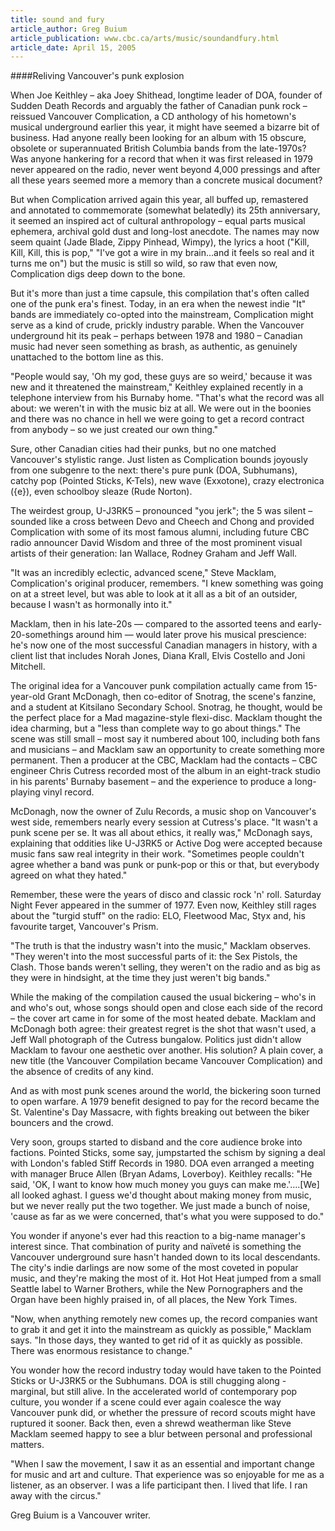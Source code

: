```yaml
---
title: sound and fury
article_author: Greg Buium
article_publication: www.cbc.ca/arts/music/soundandfury.html
article_date: April 15, 2005
---
```

####Reliving Vancouver's punk explosion  
  
When Joe Keithley &ndash; aka Joey Shithead, longtime leader of DOA, founder of Sudden Death Records and arguably the father of Canadian punk rock &ndash; reissued Vancouver Complication, a CD anthology of his hometown's musical underground earlier this year, it might have seemed a bizarre bit of business. Had anyone really been looking for an album with 15 obscure, obsolete or superannuated British Columbia bands from the late-1970s? Was anyone hankering for a record that when it was first released in 1979 never appeared on the radio, never went beyond 4,000 pressings and after all these years seemed more a memory than a concrete musical document?  
  
But when Complication arrived again this year, all buffed up, remastered and annotated to commemorate (somewhat belatedly) its 25th anniversary, it seemed an inspired act of cultural anthropology &ndash; equal parts musical ephemera, archival gold dust and long-lost anecdote. The names may now seem quaint (Jade Blade, Zippy Pinhead, Wimpy), the lyrics a hoot ("Kill, Kill, Kill, this is pop," "I've got a wire in my brain&hellip;and it feels so real and it turns me on") but the music is still so wild, so raw that even now, Complication digs deep down to the bone.  
  
But it's more than just a time capsule, this compilation that's often called one of the punk era's finest. Today, in an era when the newest indie "It" bands are immediately co-opted into the mainstream, Complication might serve as a kind of crude, prickly industry parable. When the Vancouver underground hit its peak &ndash; perhaps between 1978 and 1980 &ndash; Canadian music had never seen something as brash, as authentic, as genuinely unattached to the bottom line as this.  
  
"People would say, 'Oh my god, these guys are so weird,' because it was new and it threatened the mainstream," Keithley explained recently in a telephone interview from his Burnaby home. "That's what the record was all about: we weren't in with the music biz at all. We were out in the boonies and there was no chance in hell we were going to get a record contract from anybody &ndash; so we just created our own thing."  
  
Sure, other Canadian cities had their punks, but no one matched Vancouver's stylistic range. Just listen as Complication bounds joyously from one subgenre to the next: there's pure punk (DOA, Subhumans), catchy pop (Pointed Sticks, K-Tels), new wave (Exxotone), crazy electronica ({e}), even schoolboy sleaze (Rude Norton).  
  
The weirdest group, U-J3RK5 &ndash; pronounced "you jerk"; the 5 was silent &ndash; sounded like a cross between Devo and Cheech and Chong and provided Complication with some of its most famous alumni, including future CBC radio announcer David Wisdom and three of the most prominent visual artists of their generation: Ian Wallace, Rodney Graham and Jeff Wall.  
  
"It was an incredibly eclectic, advanced scene," Steve Macklam, Complication's original producer, remembers. "I knew something was going on at a street level, but was able to look at it all as a bit of an outsider, because I wasn't as hormonally into it."  
  
Macklam, then in his late-20s &mdash; compared to the assorted teens and early-20-somethings around him &mdash; would later prove his musical prescience: he's now one of the most successful Canadian managers in history, with a client list that includes Norah Jones, Diana Krall, Elvis Costello and Joni Mitchell.  
  
The original idea for a Vancouver punk compilation actually came from 15-year-old Grant McDonagh, then co-editor of Snotrag, the scene's fanzine, and a student at Kitsilano Secondary School. Snotrag, he thought, would be the perfect place for a Mad magazine-style flexi-disc. Macklam thought the idea charming, but a "less than complete way to go about things." The scene was still small &ndash; most say it numbered about 100, including both fans and musicians &ndash; and Macklam saw an opportunity to create something more permanent. Then a producer at the CBC, Macklam had the contacts &ndash; CBC engineer Chris Cutress recorded most of the album in an eight-track studio in his parents' Burnaby basement &ndash; and the experience to produce a long-playing vinyl record.  
  
McDonagh, now the owner of Zulu Records, a music shop on Vancouver's west side, remembers nearly every session at Cutress's place. "It wasn't a punk scene per se. It was all about ethics, it really was," McDonagh says, explaining that oddities like U-J3RK5 or Active Dog were accepted because music fans saw real integrity in their work. "Sometimes people couldn't agree whether a band was punk or punk-pop or this or that, but everybody agreed on what they hated."  
  
Remember, these were the years of disco and classic rock 'n' roll. Saturday Night Fever appeared in the summer of 1977. Even now, Keithley still rages about the "turgid stuff" on the radio: ELO, Fleetwood Mac, Styx and, his favourite target, Vancouver's Prism.  
  
"The truth is that the industry wasn't into the music," Macklam observes. "They weren't into the most successful parts of it: the Sex Pistols, the Clash. Those bands weren't selling, they weren't on the radio and as big as they were in hindsight, at the time they just weren't big bands."  
  
While the making of the compilation caused the usual bickering &ndash; who's in and who's out, whose songs should open and close each side of the record &ndash; the cover art came in for some of the most heated debate. Macklam and McDonagh both agree: their greatest regret is the shot that wasn't used, a Jeff Wall photograph of the Cutress bungalow. Politics just didn't allow Macklam to favour one aesthetic over another. His solution? A plain cover, a new title (the Vancouver Compilation became Vancouver Complication) and the absence of credits of any kind.  
  
And as with most punk scenes around the world, the bickering soon turned to open warfare. A 1979 benefit designed to pay for the record became the St. Valentine's Day Massacre, with fights breaking out between the biker bouncers and the crowd.  
  
Very soon, groups started to disband and the core audience broke into factions. Pointed Sticks, some say, jumpstarted the schism by signing a deal with London's fabled Stiff Records in 1980. DOA even arranged a meeting with manager Bruce Allen (Bryan Adams, Loverboy). Keithley recalls: "He said, 'OK, I want to know how much money you guys can make me.'&hellip;.[We] all looked aghast. I guess we'd thought about making money from music, but we never really put the two together. We just made a bunch of noise, 'cause as far as we were concerned, that's what you were supposed to do."  
  
You wonder if anyone's ever had this reaction to a big-name manager's interest since. That combination of purity and na&iuml;vet&eacute; is something the Vancouver underground sure hasn't handed down to its local descendants. The city's indie darlings are now some of the most coveted in popular music, and they're making the most of it. Hot Hot Heat jumped from a small Seattle label to Warner Brothers, while the New Pornographers and the Organ have been highly praised in, of all places, the New York Times.  
  
"Now, when anything remotely new comes up, the record companies want to grab it and get it into the mainstream as quickly as possible," Macklam says. "In those days, they wanted to get rid of it as quickly as possible. There was enormous resistance to change."  
  
You wonder how the record industry today would have taken to the Pointed Sticks or U-J3RK5 or the Subhumans. DOA is still chugging along - marginal, but still alive. In the accelerated world of contemporary pop culture, you wonder if a scene could ever again coalesce the way Vancouver punk did, or whether the pressure of record scouts might have ruptured it sooner. Back then, even a shrewd weatherman like Steve Macklam seemed happy to see a blur between personal and professional matters.  
  
"When I saw the movement, I saw it as an essential and important change for music and art and culture. That experience was so enjoyable for me as a listener, as an observer. I was a life participant then. I lived that life. I ran away with the circus."  
  
Greg Buium is a Vancouver writer.  
